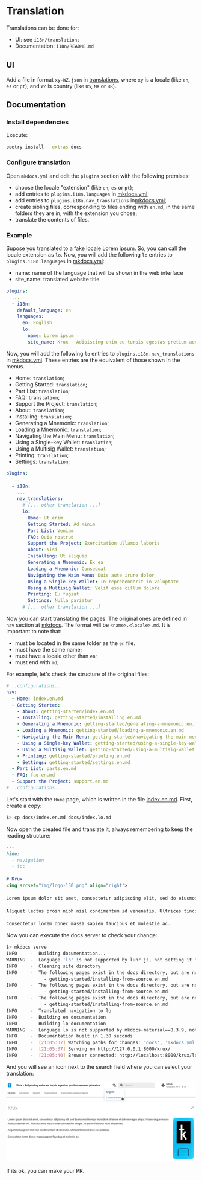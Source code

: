# Translation

Translations can be done for:

- UI: see `i18n/translations`
- Documentation: `i18n/README.md`

## UI

Add a file in format `xy-WZ.json` in [translations](./translations), where `xy` is a locale (like `en`, `es` or `pt`), and `WZ` is country (like `US`, `MX` or `BR`).

## Documentation

### Install dependencies

Execute:

```bash
poetry install --extras docs
```

### Configure translation

Open `mkdocs.yml` and edit the `plugins` section with the following premises:

- choose the locale "extension" (like `en`, `es` or `pt`);
- add entries to `plugins.i18n.languages` in [mkdocs.yml](../mkdocs.yml);
- add entries to `plugins.i18n.nav_translations` in[mkdocs.yml](../mkdocs.yml);
- create sibling files, corresponding to files ending with `en.md`, in the same folders they are in, with the extension you chose;
- translate the contents of files.

### Example

Supose you translated to a fake locale [Lorem ipsum](https://pt.wikipedia.org/wiki/Lorem_ipsum). So, you can call the locale extension as `lo`. Now, you will add the following `lo` entries to `plugins.i18n.languages` in [mkdocs.yml](../mkdocs.yml):

- name: name of the language that will be shown in the web interface
- site_name: translated website title

```yaml
plugins:
  ...
  - i18n:
    default_language: en
    languages:
      en: English
      lo:
        name: Lorem ipsum
        site_name: Krux - Adipiscing enim eu turpis egestas pretium aenean pharetra.
```

Now, you will add the following `lo` entries to `plugins.i18n.nav_translations` in [mkdocs.yml](../mkdocs.yml). These entries are the equivalent of those shown in the menus.

- Home: `translation`;
- Getting Started: `translation`;
- Part List: `translation`;
- FAQ: `translation`;
- Support the Project: `translation`;
- About: `translation`;
- Installing: `translation`;
- Generating a Mnemonic: `translation`;
- Loading a Mnemonic: `translation`;
- Navigating the Main Menu: `translation`;
- Using a Single-key Wallet: `translation`;
- Using a Multisig Wallet: `translation`; 
- Printing: `translation`;
- Settings: `translation`;

```yaml
plugins:
  ...
  - i18n:
    ...
    nav_translations:
      # [... other translation ...]
      lo:
        Home: Ut enim
        Getting Started: Ad minim
        Part List: Veniam
        FAQ: Quis nostrud 
        Support the Project: Exercitation ullamco laboris
        About: Nisi
        Installing: Ut aliquip 
        Generating a Mnemonic: Ex ea
        Loading a Mnemonic: Consequat
        Navigating the Main Menu: Duis aute irure dolor
        Using a Single-key Wallet: In reprehenderit in voluptate
        Using a Multisig Wallet: Velit esse cillum dolore 
        Printing: Eu fugiat
        Settings: Nulla pariatur
      # [... other translation ...]
```

Now you can start translating the pages. The original ones are defined in `nav` section at [mkdocs](../mkdocs.yml). The format will be `<name>.<locale>.md`. It is important to note that:

- must be located in the same folder as the `en` file.
- must have the same name;
- must have a locale other than `en`;
- must end with `md`;

For example, let's check the structure of the original files:

```yaml
# ..configurations...
nav:
  - Home: index.en.md
  - Getting Started:
    - About: getting-started/index.en.md
    - Installing: getting-started/installing.en.md
    - Generating a Mnemonic: getting-started/generating-a-mnemonic.en.md
    - Loading a Mnemonic: getting-started/loading-a-mnemonic.en.md
    - Navigating the Main Menu: getting-started/navigating-the-main-menu.en.md
    - Using a Single-key Wallet: getting-started/using-a-single-key-wallet.en.md
    - Using a Multisig Wallet: getting-started/using-a-multisig-wallet.en.md
    - Printing: getting-started/printing.en.md
    - Settings: getting-started/settings.en.md
  - Part List: parts.en.md
  - FAQ: faq.en.md
  - Support the Project: support.en.md
# ..configurations...
```

Let's start with the `Home` page, which is written in the file [index.en.md](index.en.md). First, create a copy:

```bash
$> cp docs/index.en.md docs/index.lo.md
```

Now open the created file and translate it, always remembering to keep the reading structure:

```markdown
---
hide:
  - navigation
  - toc
---
# Krux
<img srcset="img/logo-150.png" align="right">

Lorem ipsum dolor sit amet, consectetur adipiscing elit, sed do eiusmod tempor incididunt ut labore et dolore magna aliqua. Vitae congue mauris rhoncus aenean vel. Ridiculus mus mauris vitae ultricies leo integer. Mi ipsum faucibus vitae aliquet nec.

Aliquet lectus proin nibh nisl condimentum id venenatis. Ultrices tincidunt arcu non sodales. 

Consectetur lorem donec massa sapien faucibus et molestie ac.
```

Now you can execute the docs server to check your change:

```bash
$> mkdocs serve
INFO     -  Building documentation...
WARNING  -  Language 'lo' is not supported by lunr.js, not setting it in the 'plugins.search.lang' option
INFO     -  Cleaning site directory
INFO     -  The following pages exist in the docs directory, but are not included in the "nav" configuration:
              - getting-started/installing-from-source.en.md
INFO     -  The following pages exist in the docs directory, but are not included in the "nav" configuration:
              - getting-started/installing-from-source.en.md
INFO     -  The following pages exist in the docs directory, but are not included in the "nav" configuration:
              - getting-started/installing-from-source.en.md
INFO     -  Translated navigation to lo
INFO     -  Building en documentation
INFO     -  Building lo documentation
WARNING  -  Language lo is not supported by mkdocs-material==8.3.9, not setting the 'theme.language' option
INFO     -  Documentation built in 1.30 seconds
INFO     -  [21:05:37] Watching paths for changes: 'docs', 'mkdocs.yml'
INFO     -  [21:05:37] Serving on http://127.0.0.1:8000/krux/
INFO     -  [21:05:40] Browser connected: http://localhost:8000/krux/lo/
```

And you will see an icon next to the search field where you can select your translation:

<p align="center">
<img title="Lorem Ipsum" src="../docs/img/translation-lorem-ipsum.png">
</p>

If its ok, you can make your PR.